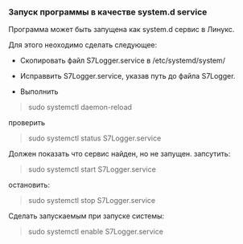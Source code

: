 ### Запуск программы в качестве system.d service

Программа может быть запущена как system.d сервис в Линукс.

Для этого неоходимо сделать следующее:

- Скопировать файл S7Logger.service в /etc/systemd/system/
- Исправвить S7Logger.service, указав путь до файла S7Logger.

- Выполнить 

> sudo systemctl daemon-reload

проверить

> sudo systemctl status S7Logger.service

Должен показать что сервис найден, но не запущен.
запсутить:

> sudo systemctl start S7Logger.service

остановить:

> sudo systemctl stop S7Logger.service

Сделать запускаемым при запуске системы:

> sudo systemctl enable S7Logger.service  
